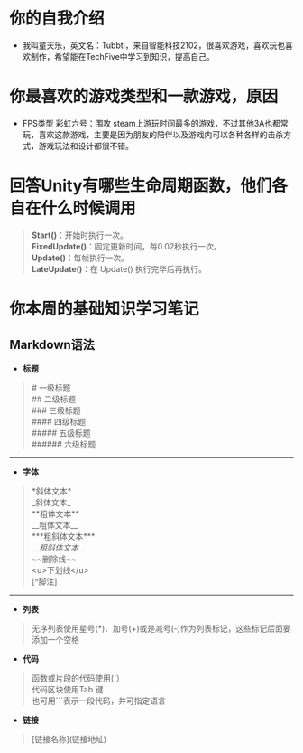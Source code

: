 # 你的自我介绍
* 我叫童天乐，英文名：Tubbti，来自智能科技2102，很喜欢游戏，喜欢玩也喜欢制作，希望能在TechFive中学习到知识，提高自己。
# 你最喜欢的游戏类型和一款游戏，原因
* FPS类型 彩虹六号：围攻 steam上游玩时间最多的游戏，不过其他3A也都常玩，喜欢这款游戏，主要是因为朋友的陪伴以及游戏内可以各种各样的击杀方式，游戏玩法和设计都很不错。
# 回答Unity有哪些生命周期函数，他们各自在什么时候调用
> __Start()__：开始时执行一次。  
  __FixedUpdate()__：固定更新时间，每0.02秒执行一次。  
  __Update()__：每帧执行一次。   
> __LateUpdate()__：在 Update() 执行完毕后再执行。  
# 你本周的基础知识学习笔记
## Markdown语法
* __标题__
> \# 一级标题   
  \## 二级标题   
  \### 三级标题   
  \#### 四级标题   
  \##### 五级标题   
> \###### 六级标题
* * *
* __字体__
> \*斜体文本*   
  \_斜体文本_   
  \*\*粗体文本**   
  \_\_粗体文本__   
  \*\*\*粗斜体文本***   
  \_\__粗斜体文本___   
  \~~删除线~~   
  \<u>下划线\</u>   
> \[^脚注]
* * *
* __列表__
> 无序列表使用星号(*)、加号(+)或是减号(-)作为列表标记，这些标记后面要添加一个空格
* __代码__
> 函数或片段的代码使用(`）   
> 代码区块使用Tab 键   
> 也可用```表示一段代码，并可指定语言   
* __链接__
> \[链接名称](链接地址)
